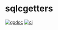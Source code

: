 # sqlcgetters

[![godoc](https://pkg.go.dev/badge/github.com/willabides/sqlcgetters.svg)](https://pkg.go.dev/github.com/willabides/sqlcgetters)
[![ci](https://github.com/WillAbides/sqlcgetters/workflows/ci/badge.svg?branch=main&event=push)](https://github.com/WillAbides/sqlcgetters/actions?query=workflow%3Aci+branch%3Amain+event%3Apush)
